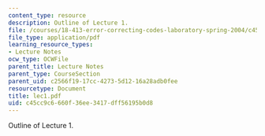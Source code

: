 ```yaml
---
content_type: resource
description: Outline of Lecture 1.
file: /courses/18-413-error-correcting-codes-laboratory-spring-2004/c45cc9c6660f36ee3417dff56195b0d8_lec1.pdf
file_type: application/pdf
learning_resource_types:
- Lecture Notes
ocw_type: OCWFile
parent_title: Lecture Notes
parent_type: CourseSection
parent_uid: c2566f19-17cc-4273-5d12-16a28adb0fee
resourcetype: Document
title: lec1.pdf
uid: c45cc9c6-660f-36ee-3417-dff56195b0d8
---
```

Outline of Lecture 1.

